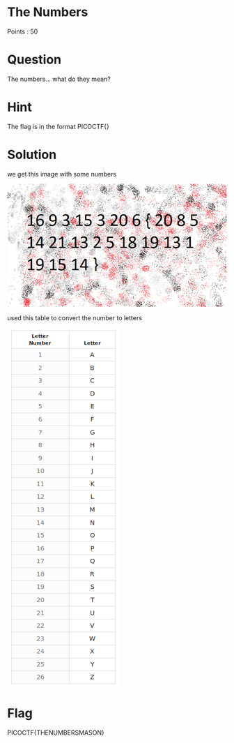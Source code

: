 # The Numbers

Points : 50

# Question

The numbers... what do they mean?

# Hint 

The flag is in the format PICOCTF{}

# Solution

we get this image with some numbers 

![Screenshot](the_numbers.png)

used this table to convert the number to letters 

![Screenshot](letters.png)


# Flag
PICOCTF{THENUMBERSMASON}

